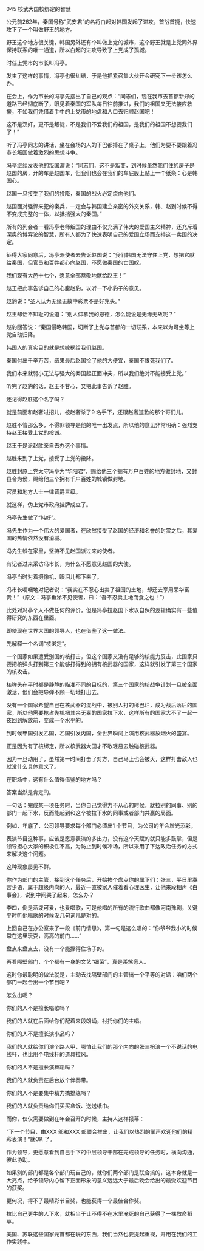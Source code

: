 045 核武大国核绑定的智慧




公元前262年，秦国号称“武安君”的名将白起对韩国发起了进攻，首战首捷，快速攻下了一个叫做野王的地方。

野王这个地方很关键，韩国另外还有个叫做上党的城市，这个野王就是上党同外界保持联系的唯一通道，所以白起的进攻导致了上党成了孤城。



时任上党市的市长叫冯亭。

发生了这样的事情，冯亭也很纠结，于是他抓紧召集大伙开会研究下一步该怎么办。

在会上，作为市长的冯亭先摆出了自己的观点：“同志们，现在我市去首都新郑的道路已经彻底断了，眼见着秦国的军队每日往前推进，我们的祖国又无法接应救援，不如我们凭借着手中的上党市的地盘和人口去归顺赵国吧！

这不是汉奸，更不是叛徒，不是我们不爱我们的祖国，是我们的祖国不想要我们了！”



听了冯亭同志的讲话，坐在会场的人的下巴都掉在了桌子上，他们为要不要跟着冯市长叛国做着激烈的思想斗争。

冯亭继续发表他的叛国演说：“同志们，这不是叛变，到时候虽然我们住的房子是赵国的房，开的车是赵国车，但我们也会在我们的车屁股上贴上一个纸条：心是韩国心。

赵国一旦接受了我们的投降，秦国的战火必定烧向他们。

赵国面对强悍来犯的秦兵，一定会与韩国建立亲密的外交关系，韩、赵到时候不得不变成完整的一体，以抵挡强大的秦国。”



所有的列会者一看冯亭老师叛国的理由不仅充满了伟大的爱国主义精神，还充斥着深奥的博弈论的智慧，所有人都为了快速表明自己的爱国立场而支持这一卖国的决定。

征得大家同意后，冯亭派使者去告诉赵国说：“我们韩国无法守住上党，想把它献给秦国，但官员和百姓都心向赵国，不愿做秦国的亡国奴。

我们现有大邑十七个，愿意全部恭敬地献给赵王！”



赵王把此事告诉自己的心腹赵豹，以听一下小豹子的意见。

赵豹说：“圣人认为无缘无故中彩票不是好兆头。”

赵王却恬不知耻的说道：“别人仰慕我的恩德，怎么能说是无缘无故呢？”

赵豹回答说：“秦国侵略韩国，切断了上党与首都的一切联系，本来以为可坐等上党自动归降。

韩国人的真实目的就是想嫁祸给我们赵国。

秦国付出千辛万苦，结果最后赵国捡了他的大便宜，秦国不恨死我们了。

我们本来就弱小无法与强大的秦国起正面冲突，所以我们绝对不能接受上党。”



听完了赵豹的话，赵王不甘心，又把此事告诉了赵胜。

还记得赵胜这个名字吗？

就是前面和赵奢过招儿，被赵奢杀了9 名手下，还跟赵奢道歉的那个哥们儿。

赵胜不管那么多，不得罪领导是他的唯一出发点，所以他的意见非常明确：强烈支持赵王接受上党的投诚。

赵王于是派赵胜亲自去办这个事情。



赵胜来到了上党，接受了上党的投降。

赵胜封原上党太守冯亭为“华阳君”，赐给他三个拥有万户百姓的地方做封地，又封县令为侯，赐给他三个拥有千户百姓的城镇做封地。

官员和地方人士一律晋爵三级。

就这样，伪上党市政府挂牌成立了。

冯亭先生做了“韩奸”。



冯先生作为一个伟大的爱国者，在欣然接受了赵国的经济和名誉的封赏之后，其爱国的热情依然没有消减。

冯先生躲在家里，坚持不见赵国派过来的使者。

有记者过来采访冯市长，为什么不愿意见赵国的大使。

冯亭当时对着摄像机，眼泪儿都下来了。

冯市长哽咽地对记者说：“我实在不忍心出卖了祖国的土地，却还去享用荣华富贵！”（原文：冯亭垂涕不见使者，曰：“吾不忍卖主地而食之也！”）



此处对冯亭个人不做任何的评价，但是冯亭拉赵国下水以自保的逻辑确实有一些值得研究的东西在里面。

即使现在世界大国的领导人，也在借鉴了这一做法。

先解释一个名词“核绑定”。

一个国家如果遭受别国的核打击，但这个国家又没有足够的核能力反击，此国家只要把核弹头打到第三个能够打得到的拥有核武器的国家，这样就引发了第三个国家的核攻击。

核弹头在平时都是静静的瞄准不同的目标的，第三个国家的核战争计划一旦被全面激活，他们会把导弹不顾一切地打出去。

没有一个国家希望自己在核武器的混战中，被别人打的稀巴烂，成为战后落后的国家，所以他需要抢占先机把其余无辜的国家拉下水，这样所有的国家大不了一起一夜回到解放前，变成一个水平的。

到时候甲国引发乙国，乙国引发丙国，全世界瞬间上演用核武器放烟火的盛宴。

正是因为有了核绑定，所以核武器大国才不敢轻易去触碰核武器。

因为一旦动用了，虽然第一时间打击了对方，自己马上也会被灭，这样打击敌人也就没什么具体意义了。



在职场中，这有什么值得借鉴的地方吗？

答案当然是肯定的。

一句话：完成某一项任务时，当你自己觉得力不从心的时候，就拉别的同事、别的部门一起下水，反而能起到和这个被拉下水的同事或者部门共赢的局面。

例如，年底了，公司领导要求每个部门必须出1 个节目，为公司的年会增光添彩。

表演节目这种事，应该是愿意表演的多出力，没有这个天赋的就只能多鼓掌，但是领导担心大家的积极性不高，为防止到时候冷场，所以采用了下达政治任务的方式来解决这个问题。

这种现象屡见不鲜。



你作为部门的主管，接到这个任务后，开始挨个盘点你的属下们：张三，平日里寡言少语，属于超级内向的人，最近一直被家人催着看心理医生，让他来段相声《白事会》，说到中间哭了起来，怎么办？

李四，倒是活泼可爱，也爱唱歌，可是他唱的所有的流行歌曲都像河南豫剧，关键平时听他唱歌的时候没几句词儿是对的。

上回自己在办公室来了一段《前门情思》，第一句是这么唱的：“你爷爷我小的时候常在这里玩耍，高高的前门……”

盘点来盘点去，没有一个能撑得住场子的。



再看隔壁部门，个个都有一身的文艺“细菌”，真是羡煞旁人。

这时你最聪明的做法就是，主动去找隔壁部门的主管搞一个平等的对话：咱们两个部门一起合出一个节目吧？

怎么出呢？

你们的人不是擅长唱歌吗？

我们的人就在后面给你们配着来段朗诵，衬托你们的主唱。

你们的人不是擅长演小品吗？

我们的人就给你们演个路人甲，哪怕让我们的那个内向的张三扮演一个不说话的电线杆，也比用个电线杆的道具拉风。

你们的人不是擅长演舞蹈吗？

我们的人就负责在后台放个伴奏带。

你们的人不是要集中精力搞排练吗？

我们的人就负责给你们买买盒饭、送送纸巾。

而你，仅仅需要做到在年会召开的时候，主持人这样报幕：

“下一个节目，由XXX 部和XXX 部联合推出，让我们以热烈的掌声欢迎他们的精彩表演！”就OK 了。



作为领导，更愿意看到自己手下的中层领导干部在完成领导的任务时，横向沟通，彼此协助。

如果别的部门都是各个部门玩自己的，就你们两个部门是联合搞的，这本身就是一大亮点，给予领导内心留下正面形象的意义远远大于最后晚会给出的最受欢迎节目的获奖。

更何况，得不了最精彩节目奖，也能获得一个最佳合作奖。

拉比自己更牛的人下水，就相当于让不得不在水里淹死的自己获得了一棵救命稻草。

美国、苏联这些国家元首都在玩的东西，我们当然也要提起重视，并用在我们的工作实践中。

